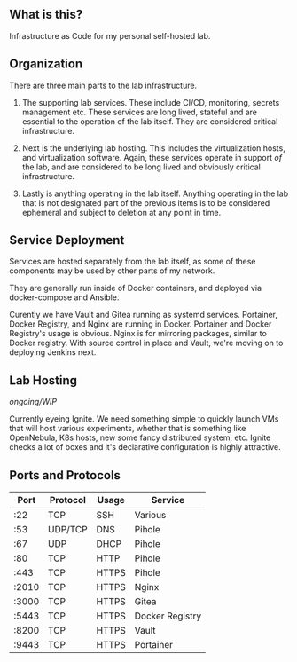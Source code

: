 ## What is this?

Infrastructure as Code for my personal self-hosted lab.

## Organization

There are three main parts to the lab infrastructure.

1. The supporting lab services. These include CI/CD, monitoring, secrets management etc.
These services are long lived, stateful and are essential to the operation of the lab itself.
They are considered critical infrastructure.

2. Next is the underlying lab hosting. This includes the virtualization hosts, and virtualization software.
Again, these services operate in support *of* the lab, and are considered to be long lived and 
obviously critical infrastructure.

3. Lastly is anything operating in the lab itself. Anything operating in the lab that is not designated
part of the previous items is to be considered ephemeral and subject to deletion at any point in time.

## Service Deployment

Services are hosted separately from the lab itself, as some of these components may be used by other
parts of my network.

They are generally run inside of Docker containers, and deployed via docker-compose and Ansible.

Curently we have Vault and Gitea running as systemd services. Portainer, Docker Registry, and Nginx
are running in Docker. Portainer and Docker Registry's usage is obvious. Nginx is for mirroring
packages, similar to Docker registry. With source control in place and Vault, we're moving on to
deploying Jenkins next.

## Lab Hosting

*ongoing/WIP*

Currently eyeing Ignite. We need something simple to quickly launch VMs that will host various experiments, whether that is
something like OpenNebula, K8s hosts, new some fancy distributed system, etc. Ignite checks a lot of boxes and it's declarative
configuration is highly attractive.


## Ports and Protocols

|Port | Protocol | Usage | Service         |
|-----|----------|-------|-----------------|
|:22  | TCP      | SSH   | Various         |
|:53  | UDP/TCP  | DNS   | Pihole          |
|:67  | UDP      | DHCP  | Pihole          |
|:80  | TCP      | HTTP  | Pihole          |
|:443 | TCP      | HTTPS | Pihole          |
|:2010| TCP      | HTTPS | Nginx           |
|:3000| TCP      | HTTPS | Gitea           |
|:5443| TCP      | HTTPS | Docker Registry |
|:8200| TCP      | HTTPS | Vault           |
|:9443| TCP      | HTTPS | Portainer       |
